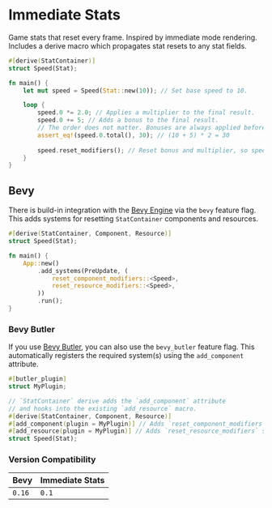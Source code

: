 # Immediate Stats

Game stats that reset every frame. Inspired by immediate mode rendering.
Includes a derive macro which propagates stat resets to any stat fields.

```rust
#[derive(StatContainer)]
struct Speed(Stat);

fn main() {
    let mut speed = Speed(Stat::new(10)); // Set base speed to 10.

    loop {
        speed.0 *= 2.0; // Applies a multiplier to the final result.
        speed.0 += 5; // Adds a bonus to the final result.
        // The order does not matter. Bonuses are always applied before multipliers.
        assert_eq!(speed.0.total(), 30); // (10 + 5) * 2 = 30
        
        speed.reset_modifiers(); // Reset bonus and multiplier, so speed is back to 10.
    }
}
```

## Bevy

There is build-in integration with the [Bevy Engine](https://bevyengine.org) via the `bevy` feature flag.
This adds systems for resetting `StatContainer` components and resources.

```rust
#[derive(StatContainer, Component, Resource)]
struct Speed(Stat);

fn main() {
    App::new()
        .add_systems(PreUpdate, (
            reset_component_modifiers::<Speed>,
            reset_resource_modifiers::<Speed>,
        ))
        .run();
}
```

### Bevy Butler

If you use [Bevy Butler](https://github.com/TGRCdev/bevy-butler/), you can also use the `bevy_butler` feature flag.
This automatically registers the required system(s) using the `add_component` attribute.

```rust
#[butler_plugin]
struct MyPlugin;

// `StatContainer` derive adds the `add_component` attribute 
// and hooks into the existing `add_resource` macro.
#[derive(StatContainer, Component, Resource)]
#[add_component(plugin = MyPlugin)] // Adds `reset_component_modifiers` system.
#[add_resource(plugin = MyPlugin)] // Adds `reset_resource_modifiers` system.
struct Speed(Stat);
```

### Version Compatibility
| Bevy   | Immediate Stats |
|--------|-----------------|
| `0.16` | `0.1`           |